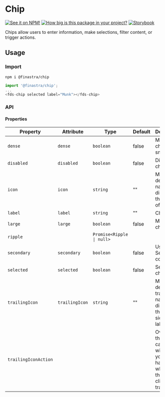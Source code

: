 # Chip

[![See it on NPM!](https://img.shields.io/npm/v/@finastra/chip?style=for-the-badge)](https://www.npmjs.com/package/@finastra/chip)
[![How big is this package in your project?](https://img.shields.io/bundlephobia/minzip/@finastra/chip?style=for-the-badge)](https://bundlephobia.com/result?p=@finastra/chip')
[![Storybook](https://shields.io/badge/-Play%20with%20this%20web%20component-2a0481?logo=storybook&style=for-the-badge)](https://finastra.github.io/finastra-design-system/?path=/story/data-display-chip--default)

Chips allow users to enter information, make selections, filter content, or trigger actions.

## Usage

### Import

```
npm i @finastra/chip
```

```ts
import '@finastra/chip';
...
<fds-chip selected label="Munk"></fds-chip>
```

### API

<!-- DOC -->

#### Properties

| Property             | Attribute      | Type                      | Default | Description                                                                                       |
| -------------------- | -------------- | ------------------------- | ------- | ------------------------------------------------------------------------------------------------- |
| `dense`              | `dense`        | `boolean`                 | false   | Make the chip smaller.                                                                            |
| `disabled`           | `disabled`     | `boolean`                 | false   | Disable a chip.                                                                                   |
| `icon`               | `icon`         | `string`                  | ""      | Material design icon name to display in the left side of the label                                |
| `label`              | `label`        | `string`                  | ""      | Chip label                                                                                        |
| `large`              | `large`        | `boolean`                 | false   | Make the chip bigger.                                                                             |
| `ripple`             |                | `Promise<Ripple \| null>` |         |                                                                                                   |
| `secondary`          | `secondary`    | `boolean`                 | false   | Use Secondary color.                                                                              |
| `selected`           | `selected`     | `boolean`                 | false   | Select a chip                                                                                     |
| `trailingIcon`       | `trailingIcon` | `string`                  | ""      | Material design trailing icon name to display in the right side of the label                      |
| `trailingIconAction` |                |                           |         | Override this callback with what you want to happen whenever there's a click on the trailing icon |

<!-- /DOC -->
